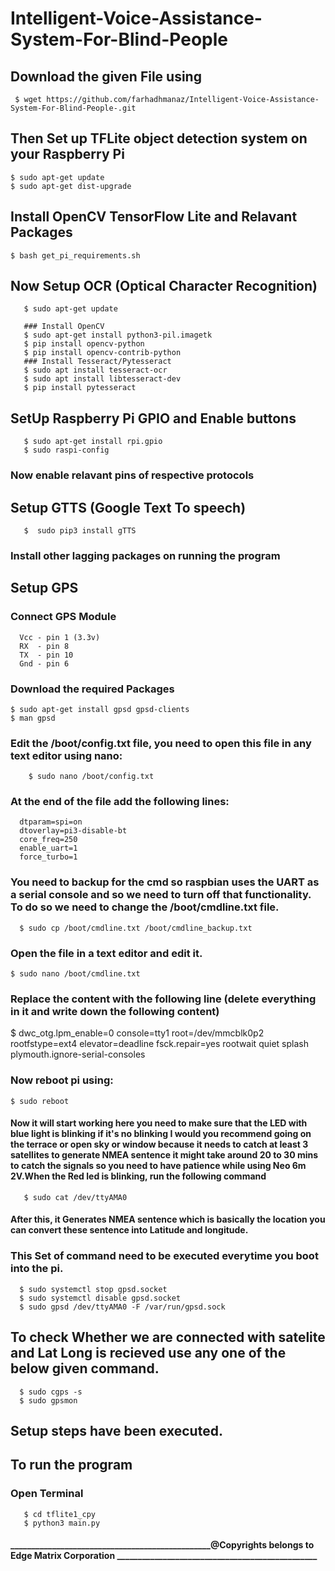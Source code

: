 # Intelligent-Voice-Assistance-System-For-Blind-People

## Download the given File using 
  ```
   $ wget https://github.com/farhadhmanaz/Intelligent-Voice-Assistance-System-For-Blind-People-.git
  ```

## Then Set up TFLite object detection system on your Raspberry Pi
   ```
   $ sudo apt-get update
   $ sudo apt-get dist-upgrade
   ```
## Install OpenCV TensorFlow Lite and Relavant Packages
   ```
   $ bash get_pi_requirements.sh
   ```
## Now Setup OCR (Optical Character Recognition)
```
   $ sudo apt-get update
   
   ### Install OpenCV
   $ sudo apt-get install python3-pil.imagetk
   $ pip install opencv-python 
   $ pip install opencv-contrib-python
   ### Install Tesseract/Pytesseract
   $ sudo apt install tesseract-ocr
   $ sudo apt install libtesseract-dev
   $ pip install pytesseract
 ```
## SetUp Raspberry Pi GPIO and Enable buttons
```
   $ sudo apt-get install rpi.gpio
   $ sudo raspi-config 
   ```
   ### Now enable relavant pins of respective protocols 

## Setup GTTS (Google Text To speech)
```
   $  sudo pip3 install gTTS
```   
   ### Install other lagging packages on running the program


## Setup GPS 
   ### Connect GPS Module
      Vcc - pin 1 (3.3v)
      RX  - pin 8
      TX  - pin 10
      Gnd - pin 6 
### Download the required Packages 
   ```
   $ sudo apt-get install gpsd gpsd-clients
   $ man gpsd
   ```
### Edit the /boot/config.txt file, you need to open this file in any text editor  using nano:
      
        $ sudo nano /boot/config.txt
     
### At the end of the file add the following lines:
      dtparam=spi=on
      dtoverlay=pi3-disable-bt
      core_freq=250
      enable_uart=1
      force_turbo=1
 ### You need to backup for the cmd so raspbian uses the UART as a serial console and so we need to turn off that functionality. To do so we need to change the      /boot/cmdline.txt file. 
 ```
   $ sudo cp /boot/cmdline.txt /boot/cmdline_backup.txt
 ```
### Open the file in a text editor and edit it.
   ```
   $ sudo nano /boot/cmdline.txt
   ```
### Replace the content with the following line (delete everything in it and write down the following content)
    
   $ dwc_otg.lpm_enable=0 console=tty1 root=/dev/mmcblk0p2 rootfstype=ext4 elevator=deadline fsck.repair=yes rootwait quiet splash plymouth.ignore-serial-consoles
    
### Now reboot pi using:
   ```
   $ sudo reboot
   ```
#### Now it will start working here you need to make sure that the LED with blue light is blinking if it's no blinking I would you recommend going on the terrace or open sky or window because it needs to catch at least 3 satellites to generate NMEA sentence it might take around 20 to 30 mins to catch the  signals so you need to have patience while using Neo 6m 2V.When the Red led is blinking, run the following command
```
   $ sudo cat /dev/ttyAMA0
```   
#### After this, it Generates NMEA sentence which is basically the location you can convert these sentence into Latitude and longitude.
 
 ### This Set of command need to be executed everytime you boot into the pi.
 ```
   $ sudo systemctl stop gpsd.socket
   $ sudo systemctl disable gpsd.socket
   $ sudo gpsd /dev/ttyAMA0 -F /var/run/gpsd.sock
```
## To check Whether we are connected with satelite and Lat Long is recieved use any one of the below given command.
```
  $ sudo cgps -s
  $ sudo gpsmon
```


## Setup steps have been executed. 

## To run the program 
   ### Open Terminal
   ```
      $ cd tflite1_cpy
      $ python3 main.py
   ```   
      

#### ________________________________________________@Copyrights belongs to Edge Matrix Corporation ________________________________________________

